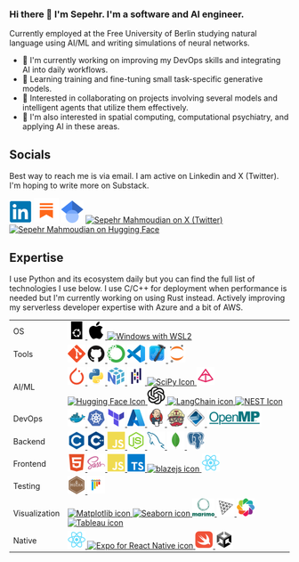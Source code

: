### Hi there 👋 I'm Sepehr. I'm a software and AI engineer. 

Currently employed at the Free University of Berlin studying natural language using AI/ML and writing simulations of neural networks.

- 🔭 I'm currently working on improving my DevOps skills and integrating AI into daily workflows.
- 🌱 Learning training and fine-tuning small task-specific generative models.
- 👯 Interested in collaborating on projects involving several models and intelligent agents that utilize them effectively.
- 💬 I'm also interested in spatial computing, computational psychiatry, and applying AI in these areas. 

## Socials

Best way to reach me is via email. I am active on Linkedin and X (Twitter). I'm hoping to write more on Substack.

[<img src='https://raw.githubusercontent.com/devicons/devicon/master/icons/linkedin/linkedin-original.svg' alt='Sepehr Mahmoudian on LinkedIn' height='40'>](https://www.linkedin.com/in/sepehr-mahmoudian-99367516/)
[<img src='https://github.com/sepehrmn/sepehrmn/blob/main/pics/substack.png' alt='Sepehr Mahmoudian on Substack' width='45' height='45'>](https://substack.com/@thetorus)
[<img src='https://github.com/sepehrmn/sepehrmn/blob/main/pics/google-scholar.png' alt='Sepehr Mahmoudian on Google Scholar' height='40'>](https://scholar.google.com/citations?user=t3PSg8kAAAAJ)
[<img src='https://about.twitter.com/content/dam/about-twitter/x/brand-toolkit/logo-black.png.twimg.1920.png' alt='Sepehr Mahmoudian on X (Twitter)' height='37' width='37'>](https://twitter.com/SepehrMN) 
[<img src='https://huggingface.co/datasets/huggingface/brand-assets/resolve/main/hf-logo.svg' alt='Sepehr Mahmoudian on Hugging Face' width='45' height='45'>](https://huggingface.co/TheTorus)

## Expertise

I use Python and its ecosystem daily but you can find the full list of technologies I use below. I use C/C++ for deployment when performance is needed but I'm currently working on using Rust instead. Actively improving my serverless developer expertise with Azure and a bit of AWS.

<table>
<tbody>
<tr>
    <td>OS</td>
    <td>
        <a href="https://Ubuntu.com/" title="Linux / Ubuntu">
            <img src='https://raw.githubusercontent.com/devicons/devicon/master/icons/ubuntu/ubuntu-plain.svg' alt='Linux Ubuntu' height='32'>
        <a href="https://developer.apple.com/macos/" title="MacOS">
            <img src='https://raw.githubusercontent.com/devicons/devicon/master/icons/apple/apple-original.svg' alt='MacOS' height='32'>
        <a href="https://learn.microsoft.com/en-us/windows/wsl/" title="Windows with WSL2">
            <img src='https://learn.microsoft.com/en-us/windows/images/wsl-icon.png' alt='Windows with WSL2' height='32'>
        </a>
    </td>
</tr>
<tr>
    <td>Tools</td>
    <td>
        <a href="https://git-scm.org" title="git">
            <img src='https://raw.githubusercontent.com/devicons/devicon/master/icons/git/git-original.svg' alt='git icon' height='32'>
        </a>
        <a href="https://github.com" title="GitHub">
            <img src='https://raw.githubusercontent.com/devicons/devicon/master/icons/github/github-original.svg' alt='GitHub icon' height='32'>
        </a>
        <a href="https://www.anaconda.org" title="Anaconda">
            <img src='https://raw.githubusercontent.com/devicons/devicon/master/icons/anaconda/anaconda-original.svg' alt='Anaconda Icon' height='32'>
        </a>
        <a href="https://code.visualstudio.com" title="Visual Studio Code">
            <img src='https://raw.githubusercontent.com/devicons/devicon/master/icons/vscode/vscode-original.svg' alt='Visual Studio Code Icon' height='32'>
        </a>
        <a href="https://developer.apple.com/xcode/" title="Xcode">
            <img src='https://raw.githubusercontent.com/devicons/devicon/master/icons/xcode/xcode-original.svg' alt='Xcode Icon' height='34'>
        </a>
        <a href="https://jupyter.org" title="Jupyter">
            <img src='https://raw.githubusercontent.com/devicons/devicon/master/icons/jupyter/jupyter-original.svg' alt='Jupyter Icon' height='32'>
        </a>
    </td>
</tr>

<tr>
    <td>AI/ML</td>
    <td>
        <a href="https://github.com/pytorch/pytorch" title="PyTorch">
            <img src='https://raw.githubusercontent.com/devicons/devicon/master/icons/pytorch/pytorch-original.svg' alt='PyTorch Icon' height='32'>
        </a>
        <a href="https://python.org" title="Python">
            <img src='https://raw.githubusercontent.com/devicons/devicon/master/icons/python/python-original.svg' alt='Python icon' height='32'>
        </a>
        <a href="https://numpy.org" title="Numpy">
            <img src='https://raw.githubusercontent.com/devicons/devicon/master/icons/numpy/numpy-original.svg' alt='Numpy icon' height='32'>
        </a>
        <a href="https://pandas.pydata.org" title="Pandas">
            <img src='https://raw.githubusercontent.com/devicons/devicon/master/icons/pandas/pandas-original.svg' alt='Pandas Icon' height='32'>
        </a> 
        <a href="https://scipy.org/" title="SciPy">
            <img src='https://github.com/scipy/scipy.org/blob/main/static/images/logo.svg' alt='SciPy Icon' height='32'>
        </a> 
        <a href="https://docs.pydantic.dev/latest/" title="Pydantic">
            <img src='https://github.com/sepehrmn/sepehrmn/blob/main/pics/pydantic-icon.png' alt='Pydantic' height='32'>
        </a> 
        <a href="https://huggingface.co" title="Hugging Face Transformers">
            <img src='https://huggingface.co/datasets/huggingface/brand-assets/resolve/main/hf-logo.svg' alt='Hugging Face Icon' height='32'>
        </a>   
        <a href="https://openai.com/blog/openai-api" title="OpenAI APIs">
            <img src='https://github.com/sepehrmn/sepehrmn/blob/main/pics/openai-logomark.svg' alt='OpenAI icon' height='32'>
        </a> 
        <a href="https://github.com/langchain-ai/langchain" title="LangChain">
            <img src='https://avatars.githubusercontent.com/u/126733545' alt='LangChain icon' height='32'>
        </a> 
        <a href="https://nest-simulator.org" title="NEST Spiking Neural Network Simulator">
            <img src='https://nest-simulator.org/downloads/wiki/nest-wiki-main-page.png' alt='NEST Icon' height='32'>
        </a> 
    </td>    
</tr> 


<tr>
    <td>DevOps</td>
    <td>
        <a href="https://Docker.com" title="Docker">
            <img src='https://raw.githubusercontent.com/devicons/devicon/master/icons/docker/docker-original.svg' alt='Dockerr icon' height='32'>
        </a>
        <a href="https://kubernetes.io" title="Kubernetes">
            <img src='https://raw.githubusercontent.com/devicons/devicon/master/icons/kubernetes/kubernetes-plain.svg' alt='Kubernetes icon' height='32'>
        </a>
        </a>
        <a href="https://www.terraform.io" title="Terraform">
            <img src='https://github.com/sepehrmn/sepehrmn/blob/main/pics/terraform.svg' alt='Terraform icon' height='32'>
        </a>
        <a href="https://azure.microsoft.com/" title="Azure">
            <img src='https://raw.githubusercontent.com/devicons/devicon/master/icons/azure/azure-original.svg' alt='Azure icon' height='32'>
        </a>      
        <a href="https://www.jenkins.io" title="Jenkins"> 
            <img src='https://raw.githubusercontent.com/devicons/devicon/master/icons/jenkins/jenkins-original.svg' alt='Jenkins icon' height='32'>
        </a>
        <a href="https://www.travis-ci.com" title="Travis-CI"> 
            <img src='https://github.com/sepehrmn/sepehrmn/blob/main/pics/travis-ci-icon.svg' alt='Travis-CI icon' height='32'>
        </a>
        <a href="https://www.open-mpi.org" title="OpenMPI"> 
            <img src='https://github.com/sepehrmn/sepehrmn/blob/main/pics/openmpi-icon.png' alt='OpenMPI icon' height='32'>
        </a>
        <a href="https://www.openmp.org" title="OpenMP"> 
            <img src='https://github.com/sepehrmn/sepehrmn/blob/main/pics/openmp-icon.png' alt='OpenMP icon' height='32'>
        </a>
    </td>
</tr>

<tr>
    <td>Backend</td>
    <td>
        <a href="https://www.w3schools.com/c/index.php" title="C">
            <img src='https://raw.githubusercontent.com/devicons/devicon/master/icons/c/c-plain.svg' alt='C icon' height='32'>
        </a> 
        <a href="https://cplusplus.com" title="C++">
            <img src='https://raw.githubusercontent.com/devicons/devicon/master/icons/cplusplus/cplusplus-plain.svg' alt='C++ icon' height='32'>
        </a>  
        <a href="https://developer.mozilla.org/en-US/docs/Web/JavaScript" title="JavaScript">
            <img src='https://raw.githubusercontent.com/devicons/devicon/master/icons/javascript/javascript-plain.svg' alt='javascript icon' height='32'>
        </a>        
        <a href="https://nodejs.org/" title="NodeJs">
            <img src='https://raw.githubusercontent.com/devicons/devicon/master/icons/nodejs/nodejs-original.svg' alt='NodeJs icon' height='32'>
        </a>  
        <a href="https://www.mysql.com" title="MySQL">
            <img src='https://raw.githubusercontent.com/devicons/devicon/master/icons/mysql/mysql-plain.svg' alt='MySQL icon' height='32'>
        </a>
        <a href="https://mongodb.com/" title="MongoDB">
            <img src='https://raw.githubusercontent.com/devicons/devicon/master/icons/mongodb/mongodb-original.svg' alt='MongoDB icon' height='32'>
        </a>
        <a href="https://www.postgresql.org/" title="postgreSQL">
            <img src='https://raw.githubusercontent.com/devicons/devicon/master/icons/postgresql/postgresql-plain.svg' alt='postgreSQL icon' height='32'>
        </a>
    </td> 
</tr>
<tr>
    <td>Frontend</td>
    <td>
        <a href="https://developer.mozilla.org/en-US/docs/Glossary/HTML5" title="HTML 5">
            <img src='https://raw.githubusercontent.com/devicons/devicon/master/icons/html5/html5-plain.svg' alt='HTML Icon' height='32'>
        </a>
        <a href="https://sass-lang.com/" title="SASS/SCSS">
            <img src='https://raw.githubusercontent.com/devicons/devicon/master/icons/sass/sass-original.svg' alt='SASS Icon' height='32'>
        </a>
        <a href="https://developer.mozilla.org/en-US/docs/Web/JavaScript" title="JavaScript">
            <img src='https://raw.githubusercontent.com/devicons/devicon/master/icons/javascript/javascript-plain.svg' alt='JavaScript' height='32'>
        </a>
        <a href="https://www.typescriptlang.org" title="TypeScript">
            <img src='https://raw.githubusercontent.com/devicons/devicon/master/icons/typescript/typescript-plain.svg' alt='TypeScript' height='32'>
        </a>
        <a href="https://blazejs.org" title="Blaze JS">
            <img src='https://cdn.rawgit.com/meteor/blaze/master/images/logo.svg' alt='blazejs icon' height='32'>
        </a>
        <a href="https://react.dev" title="React">
            <img src='https://raw.githubusercontent.com/devicons/devicon/master/icons/react/react-original.svg' alt='React icon' height='32'>
        </a>
    </td>
</tr>
<tr>
    <td>Testing</td>
    <td>
        <a href="https://mochajs.org/" title="Mocha">
            <img src='https://raw.githubusercontent.com/devicons/devicon/master/icons/mocha/mocha-plain.svg' alt='Mocha icon' height='32'>
        </a>
        <a href="https://pytest.org" title="Pytest">
            <img src='https://raw.githubusercontent.com/devicons/devicon/master/icons/pytest/pytest-original.svg' alt='Pytest icon' height='32'>
        </a>
    </td>
</tr>
<tr>
    <td>Visualization</td>
    <td>
        <a href="https://pypi.org/project/matplotlib/" title="Matplotlib">
            <img src='https://upload.wikimedia.org/wikipedia/commons/0/01/Created_with_Matplotlib-logo.svg' alt='Matplotlib icon' height='32'>
        </a>
        <a href="https://seaborn.pydata.org/" title="Seaborn">
            <img src='https://raw.githubusercontent.com/mwaskom/seaborn/master/doc/_static/logo-mark-darkbg.svg' alt='Seaborn icon' height='32'>
        </a>
        <a href="https://marimo.io/" title="Marimo">
            <img src='https://github.com/sepehrmn/sepehrmn/blob/main/pics/marimo-icon.svg' alt='Marimo icon' height='32'>
        </a>
        <a href="https://threejs.org" title="Three.js">
            <img src='https://raw.githubusercontent.com/devicons/devicon/master/icons/threejs/threejs-original.svg' alt='Three.JS icon' height='32'>
        </a>
        <a href="https://bokeh.org" title="Bokeh">
            <img src='https://github.com/sepehrmn/sepehrmn/blob/main/pics/bokeh-icon.png' alt='Bokeh icon' height='32'>
        </a>
        <a href="https://www.tableau.com" title="Tableau">
            <img src='https://www.tableau.com/sites/default/files/2022-04/TableauLogo_RGB.png' alt='Tableau icon' height='32'>
        </a>
    </td>
</tr>
<tr>
    <td>Native</td>
    <td>
        <a href="https://reactnative.dev/" title="React Native">
            <img src='https://raw.githubusercontent.com/devicons/devicon/master/icons/react/react-original.svg' alt='React Native icon' height='32'>
        </a>
        <a href="https://expo.dev/" title="Expo for React Native">
            <img src='https://github.com/expo/expo/raw/main/.github/resources/banner.png' alt='Expo for React Native icon' height='32'>
        </a>
        <a href="https://developer.apple.com/swift/" title="Swift">
            <img src='https://github.com/devicons/devicon/blob/master/icons/swift/swift-original.svg' alt='Swift' height='32'>
        </a>
        <a href="https://www.unity.com/" title="Unity for Spatial Computing">
            <img src='https://raw.githubusercontent.com/devicons/devicon/master/icons/unity/unity-original.svg' alt='Unity for Spatial Computing' height='32'>
        </a>
    </td>
</tr>
</tbody>
</table>
